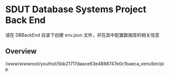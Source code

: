 # SDUT Database Systems Project Back End

请在 DBBackEnd 目录下创建 env.json 文件，并在其中配置数据库的相关信息

## Overview
/www/wwwroot/youthol/5bb21717daace63e4888747e0c1baeca_venv/bin/pip